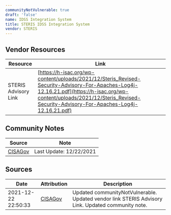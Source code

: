 ```yaml
---
communityNotVulnerable: true
draft: 'false'
name: IDSS Integration System
title: STERIS IDSS Integration System
vendor: STERIS
---
```


## Vendor Resources
| Resource | Link |
| --- | --- |
| STERIS Advisory Link | [https://h-isac.org/wp-content/uploads/2021/12/Steris_Revised-Security-Advisory-For-Apaches-Log4j-12.16.21.pdf](https://h-isac.org/wp-content/uploads/2021/12/Steris_Revised-Security-Advisory-For-Apaches-Log4j-12.16.21.pdf) |


## Community Notes
| Source | Note |
| --- | --- |
| [CISAGov](https://raw.githubusercontent.com/cisagov/log4j-affected-db/develop/README.md) | Last Update: 12/22/2021 |

## Sources
| Date | Attribution | Description |
| --- | --- | --- |
| 2021-12-22 22:50:33 | [CISAGov](https://raw.githubusercontent.com/cisagov/log4j-affected-db/develop/README.md) | Updated communityNotVulnerable. Updated vendor link STERIS Advisory Link. Updated community note.  |
